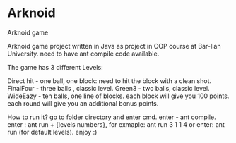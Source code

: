 # Arknoid
 Arknoid game

Arknoid game project written in Java as project in OOP course at Bar-Ilan University. 
need to have ant compile code available.

The game has 3 different Levels:

Direct hit - one ball, one block: need to hit the block with a clean shot.
FinalFour - three balls , classic level.
Green3 - two balls, classic level.
WideEazy - ten balls, one line of blocks.
each block will give you 100 points. each round will give you an additional bonus points.

How to run it? 
go to folder directory and enter cmd. enter - ant compile. 
enter : ant run + {levels numbers}, for exmaple: ant run 3 1 1 4
or enter: ant run (for default levels). enjoy :)
